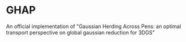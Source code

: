 # GHAP
An official implementation of "Gaussian Herding Across Pens: an optimal transport perspective on global gaussian reduction for 3DGS"
